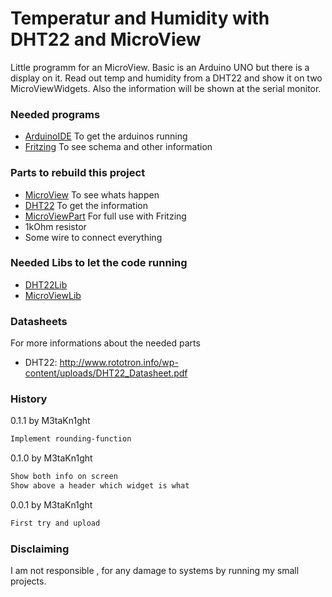 # Temperatur and Humidity with DHT22 and MicroView
Little programm for an MicroView. Basic is an Arduino UNO
but there is a display on it.
Read out temp and humidity from a DHT22 and show it
on two MicroViewWidgets. Also the information will be
shown at the serial monitor.

### Needed programs
* [ArduinoIDE]	To get the arduinos running
* [Fritzing]	To see schema and other information

### Parts to rebuild this project
* [MicroView]	To see whats happen
* [DHT22]		To get the information
* [MicroViewPart] For full use with Fritzing
* 1kOhm resistor
* Some wire to connect everything

### Needed Libs to let the code running
* [DHT22Lib]
* [MicroViewLib]

### Datasheets
For more informations about the needed parts
* DHT22: http://www.rototron.info/wp-content/uploads/DHT22_Datasheet.pdf

### History
0.1.1 by M3taKn1ght
```sh
Implement rounding-function
````
0.1.0 by M3taKn1ght
```sh
Show both info on screen
Show above a header which widget is what
````
0.0.1 by M3taKn1ght
```sh
First try and upload
````


### Disclaiming
I am not responsible , for any damage to systems by running my small projects.

[ArduinoIDE]: <https://www.arduino.cc/en/Main/Software>
[Fritzing]: <http://fritzing.org/download/>
[MicroView]: <https://www.sparkfun.com/products/12923>
[DHT22]: <https://www.adafruit.com/products/385>
[DHT22Lib]: <https://github.com/adafruit/DHT-sensor-library>
[MicroViewLib]: <https://github.com/geekammo/MicroView-Arduino-Library>
[MicroViewPart]: <https://github.com/geekammo/MicroViewFritzingParts>